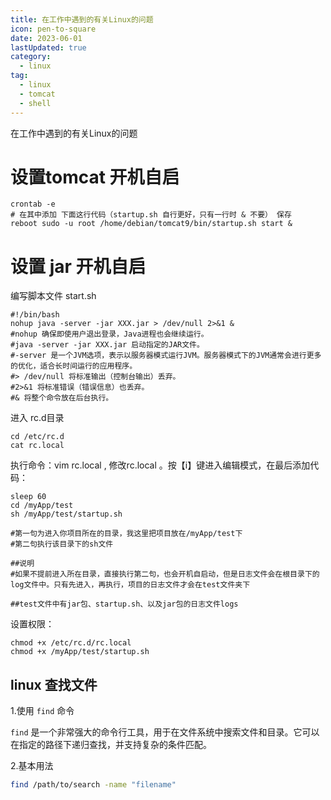 ```yaml
---
title: 在工作中遇到的有关Linux的问题
icon: pen-to-square
date: 2023-06-01
lastUpdated: true
category:
  - linux
tag:
  - linux
  - tomcat
  - shell
---
```

在工作中遇到的有关Linux的问题

<!-- more -->

# 设置tomcat 开机自启

```shell
crontab -e
# 在其中添加 下面这行代码（startup.sh 自行更好，只有一行时 & 不要） 保存
reboot sudo -u root /home/debian/tomcat9/bin/startup.sh start &
```

# 设置 jar 开机自启
编写脚本文件
start.sh
```shell
#!/bin/bash
nohup java -server -jar XXX.jar > /dev/null 2>&1 &
#nohup 确保即使用户退出登录，Java进程也会继续运行。
#java -server -jar XXX.jar 启动指定的JAR文件。
#-server 是一个JVM选项，表示以服务器模式运行JVM。服务器模式下的JVM通常会进行更多的优化，适合长时间运行的应用程序。
#> /dev/null 将标准输出（控制台输出）丢弃。
#2>&1 将标准错误（错误信息）也丢弃。
#& 将整个命令放在后台执行。
```
进入 rc.d目录
```shell
cd /etc/rc.d
cat rc.local
```
执行命令：vim rc.local  , 修改rc.local 。按【i】键进入编辑模式，在最后添加代码：
```shell
sleep 60
cd /myApp/test
sh /myApp/test/startup.sh
 
#第一句为进入你项目所在的目录，我这里把项目放在/myApp/test下
#第二句执行该目录下的sh文件
 
##说明
#如果不提前进入所在目录，直接执行第二句，也会开机自启动，但是日志文件会在根目录下的log文件中。只有先进入，再执行，项目的日志文件才会在test文件夹下
 
##test文件中有jar包、startup.sh、以及jar包的日志文件logs
```
设置权限：
```shell
chmod +x /etc/rc.d/rc.local
chmod +x /myApp/test/startup.sh
```

## linux 查找文件
1.使用 `find` 命令

`find` 是一个非常强大的命令行工具，用于在文件系统中搜索文件和目录。它可以在指定的路径下递归查找，并支持复杂的条件匹配。

2.基本用法

```bash
find /path/to/search -name "filename"
```
